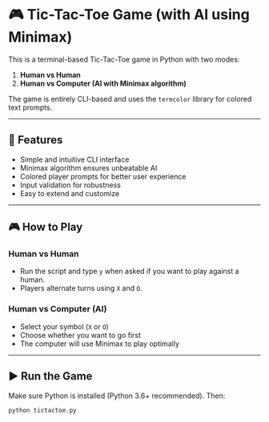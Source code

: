 # 🎮 Tic-Tac-Toe Game (with AI using Minimax)

This is a terminal-based Tic-Tac-Toe game in Python with two modes:

1. **Human vs Human**  
2. **Human vs Computer (AI with Minimax algorithm)**

The game is entirely CLI-based and uses the `termcolor` library for colored text prompts.

---

## 🧠 Features

- Simple and intuitive CLI interface
- Minimax algorithm ensures unbeatable AI
- Colored player prompts for better user experience
- Input validation for robustness
- Easy to extend and customize

---

## 🎮 How to Play

### Human vs Human

- Run the script and type `y` when asked if you want to play against a human.
- Players alternate turns using `X` and `O`.

### Human vs Computer (AI)

- Select your symbol (`X` or `O`)
- Choose whether you want to go first
- The computer will use Minimax to play optimally

---

## ▶️ Run the Game

Make sure Python is installed (Python 3.6+ recommended). Then:

```bash
python tictactoe.py
